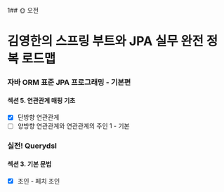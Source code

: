 1## :sun_with_face: 오전

# 김영한의 스프링 부트와 JPA 실무 완전 정복 로드맵
### 자바 ORM 표준 JPA 프로그래밍 - 기본편
#### 섹션 5. 연관관계 매핑 기초
- [x] 단방향 연관관계
- [ ] 양방향 연관관계와 연관관계의 주인 1 - 기본

### 실전! Querydsl
#### 섹션 3. 기본 문법
- [x] 조인 - 페치 조인
